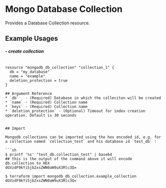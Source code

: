 # Mongo Database Collection

Provides a Database Collection resource.

## Example Usages

##### - create collection
```hcl

resource "mongodb_db_collection" "collection_1" {
  db = "my_database"
  name = "example"
  deletion_protection = true
}
```

```
## Argument Reference
* `db`   - (Required) Database in which the colleciton will be created
* `name` - (Required) Collection name
* `keys` - (Required) Collection name
* `deletion_protection` - (Optional) Timeout for index creation operation. Default is 30 seconds


## Import

Mongodb collections can be imported using the hex encoded id, e.g. for a collection named `collection_test` and his database id `test_db` :

```sh
$ printf '%s' "test_db.collection_test" | base64
## this is the output of the command above it will encode db.collection to HEX 
dGVzdF9kYi5jb2xsZWN0aW9uX3Rlc3Q=

$ terraform import mongodb_db_collection.example_collection  dGVzdF9kYi5jb2xsZWN0aW9uX3Rlc3Q=
```